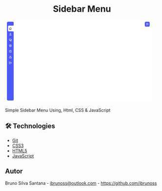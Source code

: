 # <div align="center">Sidebar Menu</div>

<div >
  <img src="./screenshots.gif" />

  <p>Simple Sidebar Menu Using, Html, CSS & JavaScript</p>
</div>

## 🛠️ Technologies

<ul>
  <li><a href="https://git-scm.com/">Git</a></li>
  <li><a href="https://www.w3schools.com/css/">CSS3</a></li>
  <li><a href="https://www.w3schools.com/html/">HTML5</a></li>
  <li><a href="https://www.javascript.com/">JavaScript</a></li>
</ul>

## Autor

Bruno Silva Santana - <ibrunoss@outlook.com> - <https://github.com/ibrunoss>
